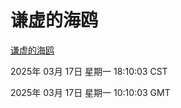 # 谦虚的海鸥
[谦虚的海鸥](http://219.139.196.116:56308/qxdho/course/base/hotlink/index.php)

2025年 03月 17日 星期一 18:10:03 CST

2025年 03月 17日 星期一 10:10:03 GMT
